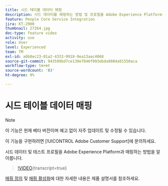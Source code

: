 ```yaml
---
title: 시드 테이블 데이터 매핑
description: 시드 데이터를 매핑하는 방법 및 프로필을 Adobe Experience Platform(AEP)와 테스트하는 방법을 알아봅니다
feature: People Core Service Integration
jira: KT-2900
thumbnail: 27264.jpg
doc-type: feature video
activity: use
role: User
level: Experienced
team: TM
exl-id: a6b8ec23-01a2-4333-9918-9ea13aac4068
source-git-commit: 943599bd7ce139ef846f093ebda9084a91550aca
workflow-type: tm+mt
source-wordcount: '83'
ht-degree: 9%

---
```


# 시드 테이블 데이터 매핑

>[!NOTE]
>
>이 기능은 현재 베타 버전이며 예고 없이 자주 업데이트 및 수정될 수 있습니다.
>
>이 기능을 구현하려면 [!UICONTROL Adobe Customer Support]에 문의하세요.

시드 데이터 및 테스트 프로필을 Adobe Experience Platform과 매핑하는 방법을 알아봅니다.

>[!VIDEO](https://video.tv.adobe.com/v/35565?learn=on&captions=kor){transcript=true}

[매핑 정의](https://experienceleague.adobe.com/docs/campaign-standard/using/integrating-with-adobe-cloud/adobe-experience-platform/data-connector/aep-mapping-definition.html?lang=ko) 및 [매핑 활성화](https://experienceleague.adobe.com/docs/campaign-standard/using/integrating-with-adobe-cloud/adobe-experience-platform/data-connector/aep-mapping-activation.html?lang=ko)에 대한 자세한 내용은 제품 설명서를 참조하세요.
